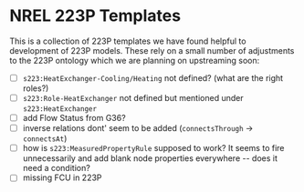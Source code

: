 # NREL 223P Templates

This is a collection of 223P templates we have found helpful to development of 223P models. These rely on a small number of adjustments to the 223P ontology which we are planning on upstreaming soon:

- [ ] `s223:HeatExchanger-Cooling/Heating` not defined? (what are the right roles?)
- [ ] `s223:Role-HeatExchanger` not defined but mentioned under `s223:HeatExchanger`
- [ ] add Flow Status from G36?
- [ ] inverse relations dont' seem to be added (`connectsThrough` -> `connectsAt`)
- [ ] how is `s223:MeasuredPropertyRule` supposed to work? It seems to fire unnecessarily and add blank node properties everywhere -- does it need a condition?
- [ ] missing FCU in 223P
